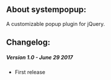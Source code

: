 ## About systempopup:
A customizable popup plugin for jQuery.  

## Changelog:

##### Version 1.0 - June 29 2017
* First release